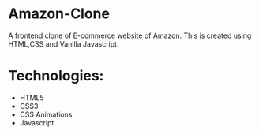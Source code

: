 # Amazon-Clone
A frontend clone of E-commerce website of Amazon. This is created using HTML,CSS and Vanilla Javascript. 

# Technologies:
* HTML5
* CSS3
* CSS Animations
* Javascript



